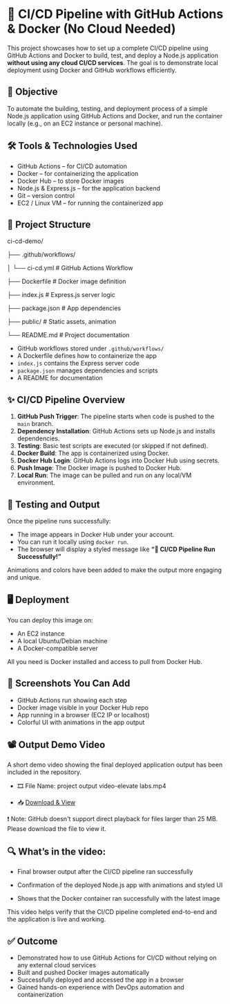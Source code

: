 # 🚀 CI/CD Pipeline with GitHub Actions & Docker (No Cloud Needed)

This project showcases how to set up a complete CI/CD pipeline using GitHub Actions and Docker to build, test, and deploy a Node.js application **without using any cloud CI/CD services**. The goal is to demonstrate local deployment using Docker and GitHub workflows efficiently.

## 🎯 Objective

To automate the building, testing, and deployment process of a simple Node.js application using GitHub Actions and Docker, and run the container locally (e.g., on an EC2 instance or personal machine).

## 🛠️ Tools & Technologies Used

- GitHub Actions – for CI/CD automation  
- Docker – for containerizing the application  
- Docker Hub – to store Docker images  
- Node.js & Express.js – for the application backend  
- Git – version control  
- EC2 / Linux VM – for running the containerized app  

## 📁 Project Structure


ci-cd-demo/

├── .github/workflows/
  
│ └── ci-cd.yml # GitHub Actions Workflow

├── Dockerfile # Docker image definition

├── index.js # Express.js server logic

├── package.json # App dependencies


├── public/ # Static assets, animation

└── README.md # Project documentation


- GitHub workflows stored under `.github/workflows/`
- A Dockerfile defines how to containerize the app
- `index.js` contains the Express server code
- `package.json` manages dependencies and scripts
- A README for documentation

## ✨ CI/CD Pipeline Overview

1. **GitHub Push Trigger**: The pipeline starts when code is pushed to the `main` branch.
2. **Dependency Installation**: GitHub Actions sets up Node.js and installs dependencies.
3. **Testing**: Basic test scripts are executed (or skipped if not defined).
4. **Docker Build**: The app is containerized using Docker.
5. **Docker Hub Login**: GitHub Actions logs into Docker Hub using secrets.
6. **Push Image**: The Docker image is pushed to Docker Hub.
7. **Local Run**: The image can be pulled and run on any local/VM environment.

## 🧪 Testing and Output

Once the pipeline runs successfully:
- The image appears in Docker Hub under your account.
- You can run it locally using `docker run`.
- The browser will display a styled message like **“🎉 CI/CD Pipeline Run Successfully!”**

Animations and colors have been added to make the output more engaging and unique.

## 🖥️ Deployment

You can deploy this image on:
- An EC2 instance
- A local Ubuntu/Debian machine
- A Docker-compatible server

All you need is Docker installed and access to pull from Docker Hub.

## 📸 Screenshots You Can Add

- GitHub Actions run showing each step
- Docker image visible in your Docker Hub repo
- App running in a browser (EC2 IP or localhost)
- Colorful UI with animations in the app output

## 📽️ Output Demo Video
A short demo video showing the final deployed application output has been included in the repository.

- 🎞️ File Name: project output video-elevate labs.mp4


- 📥 [Download & View](./Video/project%20output%20video-elevate%20labs.mp4)

❗ Note: GitHub doesn't support direct playback for files larger than 25 MB. Please download the file to view it.

  ## 🔍 What’s in the video:

- Final browser output after the CI/CD pipeline ran successfully

- Confirmation of the deployed Node.js app with animations and styled UI

- Shows that the Docker container ran successfully with the latest image

This video helps verify that the CI/CD pipeline completed end-to-end and the application is live and working.  

## ✅ Outcome

- Demonstrated how to use GitHub Actions for CI/CD without relying on any external cloud services
- Built and pushed Docker images automatically
- Successfully deployed and accessed the app in a browser
- Gained hands-on experience with DevOps automation and containerization
